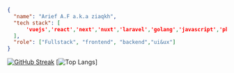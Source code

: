 ```Json
{
  "name": "Arief A.F a.k.a ziaqkh",
  "tech stack": [
      'vuejs','react','next','nuxt','laravel','golang','javascript','php','tailwind','pythom'
  ],
  "role": ["Fullstack", "frontend", "backend","ui&ux"]
}

```   

[![GitHub Streak](https://streak-stats.demolab.com?user=Arief-Af&theme=dark&hide_border=true&mode=weekly)](https://git.io/streak-stats)
[![Top Langs](https://github-readme-stats.vercel.app/api/top-langs/?username=Arief-Af&theme=tokyonight)]
<!---
Arief-af/Arief-af is a ✨ special ✨ repository because its `README.md` (this file) appears on your GitHub profile.
You can click the Preview link to take a look at your changes.
--->
